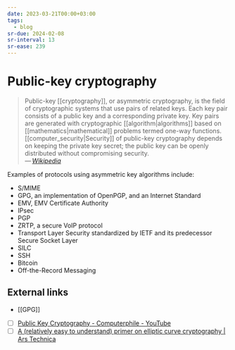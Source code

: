 ```yaml
---
date: 2023-03-21T00:00+03:00
tags:
  - blog
sr-due: 2024-02-08
sr-interval: 13
sr-ease: 239
---
```


# Public-key cryptography

> Public-key [[cryptography]], or asymmetric cryptography, is the field of
> cryptographic systems that use pairs of related keys. Each key pair consists
> of a public key and a corresponding private key. Key pairs are generated with
> cryptographic [[algorithm|algorithms]] based on [[mathematics|mathematical]]
> problems termed one-way functions.
> [[computer_security|Security]] of public-key cryptography depends on keeping
> the private key secret; the public key can be openly distributed without
> compromising security.\
> — <cite>[Wikipedia](https://en.wikipedia.org/wiki/Public-key_cryptography)</cite>

Examples of protocols using asymmetric key algorithms include:

- S/MIME
- GPG, an implementation of OpenPGP, and an Internet Standard
- EMV, EMV Certificate Authority
- IPsec
- PGP
- ZRTP, a secure VoIP protocol
- Transport Layer Security standardized by IETF and its predecessor Secure
  Socket Layer
- SILC
- SSH
- Bitcoin
- Off-the-Record Messaging

## External links

- [[GPG]]
- [ ] [Public Key Cryptography - Computerphile - YouTube](https://www.youtube.com/watch?v=GSIDS_lvRv4)
- [ ] [A (relatively easy to understand) primer on elliptic curve cryptography | Ars Technica](https://arstechnica.com/information-technology/2013/10/a-relatively-easy-to-understand-primer-on-elliptic-curve-cryptography/)
